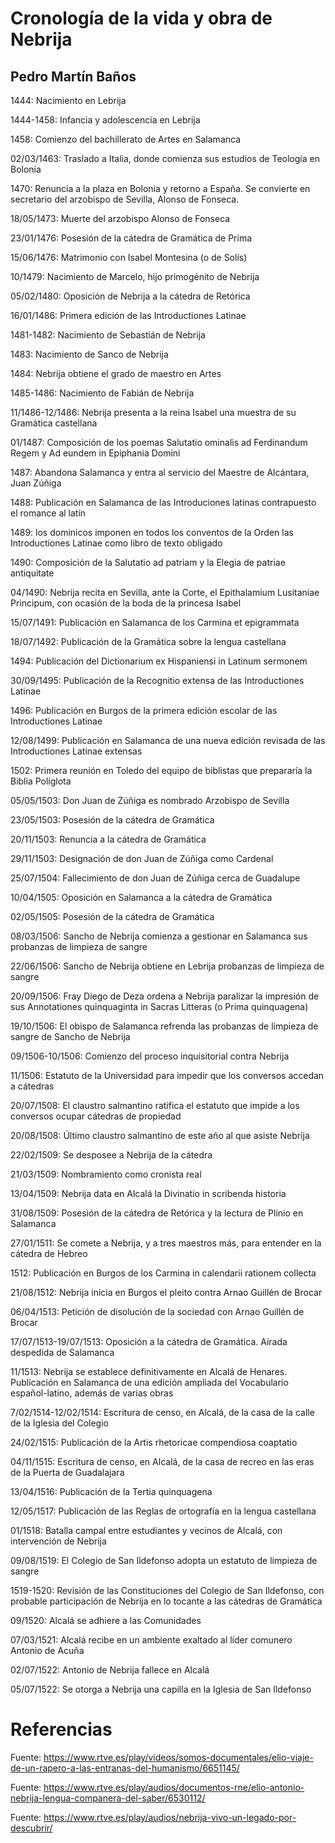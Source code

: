 [comment]: <> (pon las fechas con del formato dd/mm/yyyy )
[comment]: <> (un rango de fechas es separado por un guión)

# Cronología de la vida y obra de Nebrija
## Pedro Martín Baños

1444: Nacimiento en Lebrija

1444-1458: Infancia y adolescencia en Lebrija

1458: Comienzo del bachillerato de Artes en Salamanca

02/03/1463: Traslado a Italia, donde comienza sus estudios de Teología en Bolonia 

1470: Renuncia a la plaza en Bolonia y retorno a España. Se convierte en secretario del arzobispo de Sevilla, Alonso de Fonseca.

18/05/1473: Muerte del arzobispo Alonso de Fonseca

23/01/1476: Posesión de la cátedra de Gramática de Prima 

15/06/1476: Matrimonio con Isabel Montesina (o de Solís) 

10/1479: Nacimiento de Marcelo, hijo primogénito de Nebrija

05/02/1480:  Oposición de Nebrija a la cátedra de Retórica 

16/01/1486: Primera edición de las Introductiones Latinae 

1481-1482: Nacimiento de Sebastián de Nebrija

1483: Nacimiento de Sanco de Nebrija

1484: Nebrija obtiene el grado de maestro en Artes 

1485-1486: Nacimiento de Fabián de Nebrija

11/1486-12/1486: Nebrija presenta a la reina Isabel una muestra de su Gramática castellana 

01/1487: Composición de los poemas Salutatio ominalis ad Ferdinandum Regem y Ad 
eundem in Epiphania Domini 

1487: Abandona Salamanca y entra al servicio del Maestre de Alcántara, Juan Zúñiga

1488: Publicación en Salamanca de las Introduciones latinas contrapuesto el romance al 
latín 

1489: los dominicos imponen en todos los conventos de la Orden las Introductiones Latinae como libro de texto obligado 

1490: Composición de la Salutatio ad patriam y la Elegia de patriae antiquitate 

04/1490: Nebrija recita en Sevilla, ante la Corte, el Epithalamium Lusitaniae Principum, con 
ocasión de la boda de la princesa Isabel

15/07/1491: Publicación en Salamanca de los Carmina et epigrammata

18/07/1492: Publicación de la Gramática sobre la lengua castellana 

1494: Publicación del Dictionarium ex Hispaniensi in Latinum sermonem

30/09/1495: Publicación de la Recognitio extensa de las Introductiones Latinae

1496: Publicación en Burgos de la primera edición escolar de las Introductiones Latinae 

12/08/1499: Publicación en Salamanca de una nueva edición revisada de las 
Introductiones Latinae extensas

1502: Primera reunión en Toledo del equipo de biblistas que prepararía la Biblia Políglota 

05/05/1503: Don Juan de Zúñiga es nombrado Arzobispo de Sevilla 

23/05/1503: Posesión de la cátedra de Gramática 

20/11/1503: Renuncia a la cátedra de Gramática 

29/11/1503: Designación de don Juan de Zúñiga como Cardenal

25/07/1504: Fallecimiento de don Juan de Zúñiga cerca de Guadalupe

10/04/1505: Oposición en Salamanca a la cátedra de Gramática

02/05/1505: Posesión de la cátedra de Gramática

08/03/1506: Sancho de Nebrija comienza a gestionar en Salamanca sus probanzas de 
limpieza de sangre

22/06/1506: Sancho de Nebrija obtiene en Lebrija probanzas de limpieza de sangre 

20/09/1506: Fray Diego de Deza ordena a Nebrija paralizar la impresión de sus 
Annotationes quinquaginta in Sacras Litteras (o Prima quinquagena)

19/10/1506: El obispo de Salamanca refrenda las probanzas de limpieza de sangre de 
Sancho de Nebrija 

09/1506-10/1506: Comienzo del proceso inquisitorial contra Nebrija

11/1506: Estatuto de la Universidad para impedir que los conversos accedan a cátedras

20/07/1508: El claustro salmantino ratifica el estatuto que impide a los conversos ocupar cátedras de propiedad

20/08/1508: Último claustro salmantino de este año al que asiste Nebrija

22/02/1509: Se desposee a Nebrija de la cátedra 

21/03/1509: Nombramiento como cronista real

13/04/1509: Nebrija data en Alcalá la Divinatio in scribenda historia 

31/08/1509: Posesión de la cátedra de Retórica y la lectura de Plinio en Salamanca

27/01/1511: Se comete a Nebrija, y a tres maestros más, para entender en la cátedra de Hebreo 

1512: Publicación en Burgos de los Carmina in calendarii rationem collecta

21/08/1512: Nebrija inicia en Burgos el pleito contra Arnao Guillén de Brocar

06/04/1513: Petición de disolución de la sociedad con Arnao Guillén de Brocar

17/07/1513-19/07/1513: Oposición a la cátedra de Gramática. Airada despedida de Salamanca

11/1513: Nebrija se establece definitivamente en Alcalá de Henares. Publicación en Salamanca de una edición ampliada del Vocabulario español-latino, además de varias obras

7/02/1514-12/02/1514: Escritura de censo, en Alcalá, de la casa de la calle de la Iglesia del Colegio

24/02/1515: Publicación de la Artis rhetoricae compendiosa coaptatio

04/11/1515: Escritura de censo, en Alcalá, de la casa de recreo en las eras de la Puerta de Guadalajara

13/04/1516: Publicación de la Tertia quinquagena

12/05/1517: Publicación de las Reglas de ortografía en la lengua castellana

01/1518: Batalla campal entre estudiantes y vecinos de Alcalá, con intervención de Nebrija

09/08/1519: El Colegio de San Ildefonso adopta un estatuto de limpieza de sangre

1519-1520: Revisión de las Constituciones del Colegio de San Ildefonso, con probable participación de Nebrija en lo tocante a las cátedras de Gramática

09/1520: Alcalá se adhiere a las Comunidades

07/03/1521: Alcalá recibe en un ambiente exaltado al líder comunero Antonio de Acuña

02/07/1522: Antonio de Nebrija fallece en Alcalá

05/07/1522: Se otorga a Nebrija una capilla en la Iglesia de San Ildefonso

# Referencias

Fuente: https://www.rtve.es/play/videos/somos-documentales/elio-viaje-de-un-rapero-a-las-entranas-del-humanismo/6651145/

Fuente: https://www.rtve.es/play/audios/documentos-rne/elio-antonio-nebrija-lengua-companera-del-saber/6530112/

Fuente: https://www.rtve.es/play/audios/nebrija-vivo-un-legado-por-descubrir/



